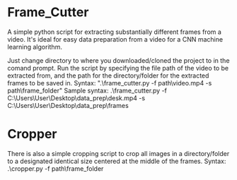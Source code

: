 # Frame_Cutter
A simple python script for extracting substantially different frames from a video. It's ideal for easy data preparation from a video for a CNN machine learning algorithm.

Just change directory to where you downloaded/cloned the project to in the comand prompt.
Run the script by specifying the file path of the video to be extracted from, and the path for the directory/folder for the extracted frames to be saved in.
Syntax:  ".\frame_cutter.py -f path\video.mp4 -s path\frame_folder"
Sample syntax: .\frame_cutter.py -f C:\Users\User\Desktop\data_prep\desk.mp4 -s C:\Users\User\Desktop\data_prep\frames

# Cropper
There is also a simple cropping script to crop all images in a directory/folder to a designated identical size centered at the middle of the frames.
Syntax: .\cropper.py -f path\frame_folder
